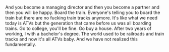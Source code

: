  And you become a managing director and then you become a partner and then you will be happy. Board the train. Everyone's telling you to board the train but there are no fucking train tracks anymore. It's like what we need today is ATVs but the generation that came before us was all boarding trains. Go to college, you'll be fine. Go buy a house. After two years of working, I with a bachelor's degree. The world used to be railroads and train tracks and now it's all ATVs baby. And we have not realized this fundamentally.